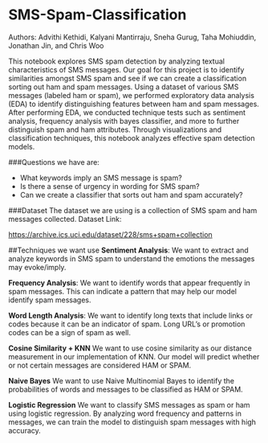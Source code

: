 # SMS-Spam-Classification
Authors: Advithi Kethidi, Kalyani Mantirraju, Sneha Gurug, Taha Mohiuddin, Jonathan Jin, and Chris Woo

This notebook explores SMS spam detection by analyzing textual characteristics of SMS messages. Our goal for this project is to identify similarities amongst SMS spam and see if we can create a classification sorting out ham and spam messages.
Using a dataset of various SMS messages (labeled ham or spam), we performed exploratory data analysis (EDA) to identify distinguishing features between ham and spam messages. After performing EDA, we conducted technique tests such as sentiment analysis, frequency analysis with bayes classifier, and more to further distinguish spam and ham attributes. Through visualizations and classification techniques, this notebook analyzes effective spam detection models.   


###Questions we have are:

*   What keywords imply an SMS message is spam?
*   Is there a sense of urgency in wording for SMS spam?
*   Can we create a classifier that sorts out ham and spam accurately?

###Dataset
The dataset we are using is a collection of SMS spam and ham messages collected.
Dataset Link:

https://archive.ics.uci.edu/dataset/228/sms+spam+collection

##Techniques we want use
**Sentiment Analysis**:
We want to extract and analyze keywords in SMS spam to understand the emotions the messages may evoke/imply.

**Frequency Analysis**:
We want to identify words that appear frequently in spam messages. This can indicate a pattern that may help our model identify spam messages.

**Word Length Analysis**:
We want to identify long texts that include links or codes because it can be an indicator of spam. Long URL’s or promotion codes can be a sign of spam as well.

**Cosine Similarity + KNN**
We want to use cosine similarity as our distance measurement in our implementation of KNN. Our model will predict whether or not certain messages are considered HAM or SPAM.

**Naive Bayes**
We want to use Naive Multinomial Bayes to identify the probabilities of words and messages to be classified as HAM or SPAM.

**Logistic Regression**
We want to classify SMS messages as spam or ham using logistic regression. By analyzing word frequency and patterns in messages, we can train the model to distinguish spam messages with high accuracy.


